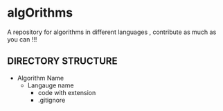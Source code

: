 # algOrithms

A repository for algorithms in different languages , contribute as much as you can !!!

## DIRECTORY STRUCTURE

* Algorithm Name
  * Langauge name
    * code with extension
    * .gitignore
